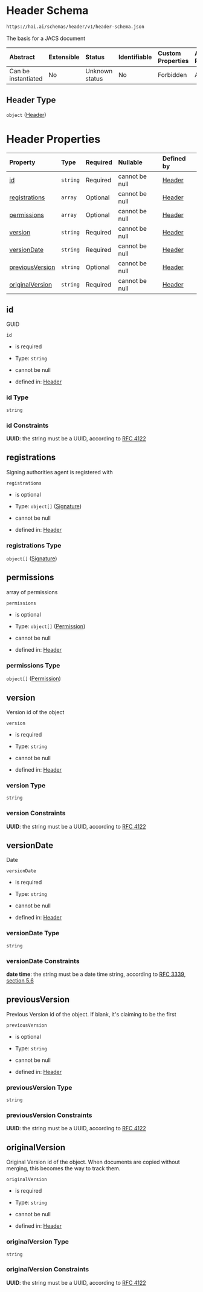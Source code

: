 # Header Schema

```txt
https://hai.ai/schemas/header/v1/header-schema.json
```

The basis for a JACS document

| Abstract            | Extensible | Status         | Identifiable | Custom Properties | Additional Properties | Access Restrictions | Defined In                                                                              |
| :------------------ | :--------- | :------------- | :----------- | :---------------- | :-------------------- | :------------------ | :-------------------------------------------------------------------------------------- |
| Can be instantiated | No         | Unknown status | No           | Forbidden         | Allowed               | none                | [header.schema.json](../../schemas/header/v1/header.schema.json "open original schema") |

## Header Type

`object` ([Header](header.md))

# Header Properties

| Property                            | Type     | Required | Nullable       | Defined by                                                                                                                       |
| :---------------------------------- | :------- | :------- | :------------- | :------------------------------------------------------------------------------------------------------------------------------- |
| [id](#id)                           | `string` | Required | cannot be null | [Header](header-properties-id.md "https://hai.ai/schemas/header/v1/header-schema.json#/properties/id")                           |
| [registrations](#registrations)     | `array`  | Optional | cannot be null | [Header](header-properties-registrations.md "https://hai.ai/schemas/header/v1/header-schema.json#/properties/registrations")     |
| [permissions](#permissions)         | `array`  | Optional | cannot be null | [Header](header-properties-permissions.md "https://hai.ai/schemas/header/v1/header-schema.json#/properties/permissions")         |
| [version](#version)                 | `string` | Required | cannot be null | [Header](header-properties-version.md "https://hai.ai/schemas/header/v1/header-schema.json#/properties/version")                 |
| [versionDate](#versiondate)         | `string` | Required | cannot be null | [Header](header-properties-versiondate.md "https://hai.ai/schemas/header/v1/header-schema.json#/properties/versionDate")         |
| [previousVersion](#previousversion) | `string` | Optional | cannot be null | [Header](header-properties-previousversion.md "https://hai.ai/schemas/header/v1/header-schema.json#/properties/previousVersion") |
| [originalVersion](#originalversion) | `string` | Required | cannot be null | [Header](header-properties-originalversion.md "https://hai.ai/schemas/header/v1/header-schema.json#/properties/originalVersion") |

## id

GUID

`id`

*   is required

*   Type: `string`

*   cannot be null

*   defined in: [Header](header-properties-id.md "https://hai.ai/schemas/header/v1/header-schema.json#/properties/id")

### id Type

`string`

### id Constraints

**UUID**: the string must be a UUID, according to [RFC 4122](https://tools.ietf.org/html/rfc4122 "check the specification")

## registrations

Signing authorities agent is registered with

`registrations`

*   is optional

*   Type: `object[]` ([Signature](signature.md))

*   cannot be null

*   defined in: [Header](header-properties-registrations.md "https://hai.ai/schemas/header/v1/header-schema.json#/properties/registrations")

### registrations Type

`object[]` ([Signature](signature.md))

## permissions

array of permissions

`permissions`

*   is optional

*   Type: `object[]` ([Permission](permission.md))

*   cannot be null

*   defined in: [Header](header-properties-permissions.md "https://hai.ai/schemas/header/v1/header-schema.json#/properties/permissions")

### permissions Type

`object[]` ([Permission](permission.md))

## version

Version id of the object

`version`

*   is required

*   Type: `string`

*   cannot be null

*   defined in: [Header](header-properties-version.md "https://hai.ai/schemas/header/v1/header-schema.json#/properties/version")

### version Type

`string`

### version Constraints

**UUID**: the string must be a UUID, according to [RFC 4122](https://tools.ietf.org/html/rfc4122 "check the specification")

## versionDate

Date

`versionDate`

*   is required

*   Type: `string`

*   cannot be null

*   defined in: [Header](header-properties-versiondate.md "https://hai.ai/schemas/header/v1/header-schema.json#/properties/versionDate")

### versionDate Type

`string`

### versionDate Constraints

**date time**: the string must be a date time string, according to [RFC 3339, section 5.6](https://tools.ietf.org/html/rfc3339 "check the specification")

## previousVersion

Previous Version id of the object. If blank, it's claiming to be the first

`previousVersion`

*   is optional

*   Type: `string`

*   cannot be null

*   defined in: [Header](header-properties-previousversion.md "https://hai.ai/schemas/header/v1/header-schema.json#/properties/previousVersion")

### previousVersion Type

`string`

### previousVersion Constraints

**UUID**: the string must be a UUID, according to [RFC 4122](https://tools.ietf.org/html/rfc4122 "check the specification")

## originalVersion

Original Version id of the object. When documents are copied without merging, this becomes the way to track them.

`originalVersion`

*   is required

*   Type: `string`

*   cannot be null

*   defined in: [Header](header-properties-originalversion.md "https://hai.ai/schemas/header/v1/header-schema.json#/properties/originalVersion")

### originalVersion Type

`string`

### originalVersion Constraints

**UUID**: the string must be a UUID, according to [RFC 4122](https://tools.ietf.org/html/rfc4122 "check the specification")
